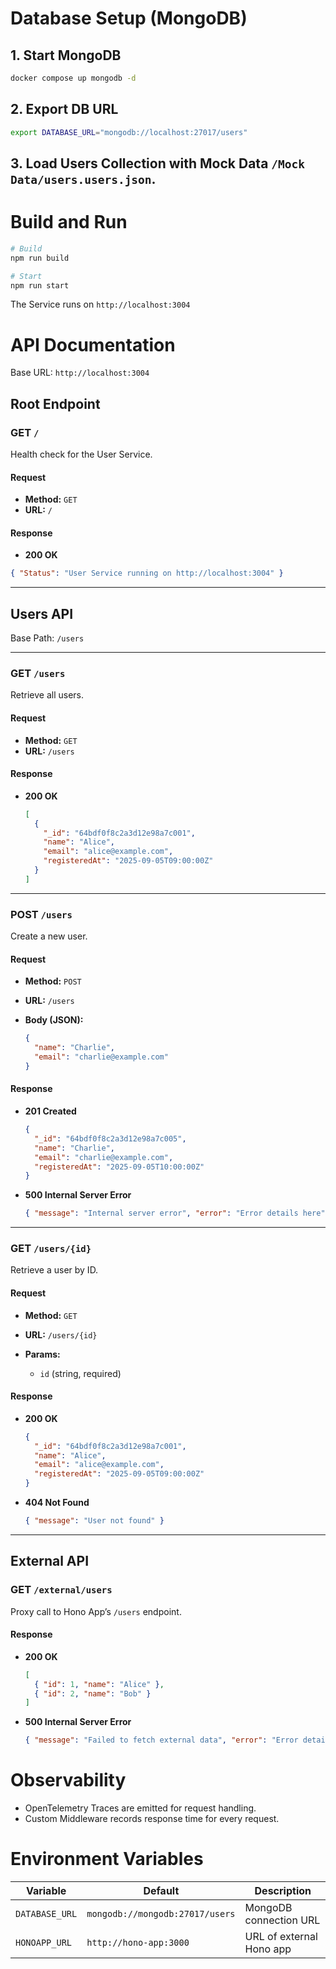 # Database Setup (MongoDB)

## 1. Start MongoDB

```bash
docker compose up mongodb -d
```

## 2. Export DB URL

```bash
export DATABASE_URL="mongodb://localhost:27017/users"
```

## 3. Load Users Collection with Mock Data `/Mock Data/users.users.json`.

# Build and Run

```bash
# Build
npm run build

# Start
npm run start
```

The Service runs on `http://localhost:3004`

# API Documentation

Base URL: `http://localhost:3004`

## Root Endpoint

### GET `/`

Health check for the User Service.

#### Request

* **Method:** `GET`
* **URL:** `/`

#### Response

* **200 OK**

```json
{ "Status": "User Service running on http://localhost:3004" }
```

---

## Users API

Base Path: `/users`

---

### GET `/users`

Retrieve all users.

#### Request

* **Method:** `GET`
* **URL:** `/users`

#### Response

* **200 OK**

  ```json
  [
    {
      "_id": "64bdf0f8c2a3d12e98a7c001",
      "name": "Alice",
      "email": "alice@example.com",
      "registeredAt": "2025-09-05T09:00:00Z"
    }
  ]
  ```

---

### POST `/users`

Create a new user.

#### Request

* **Method:** `POST`
* **URL:** `/users`
* **Body (JSON):**

  ```json
  {
    "name": "Charlie",
    "email": "charlie@example.com"
  }
  ```

#### Response

* **201 Created**

  ```json
  {
    "_id": "64bdf0f8c2a3d12e98a7c005",
    "name": "Charlie",
    "email": "charlie@example.com",
    "registeredAt": "2025-09-05T10:00:00Z"
  }
  ```

* **500 Internal Server Error**

  ```json
  { "message": "Internal server error", "error": "Error details here" }
  ```

---

### GET `/users/{id}`

Retrieve a user by ID.

#### Request

* **Method:** `GET`
* **URL:** `/users/{id}`
* **Params:**

  * `id` (string, required)

#### Response

* **200 OK**

  ```json
  {
    "_id": "64bdf0f8c2a3d12e98a7c001",
    "name": "Alice",
    "email": "alice@example.com",
    "registeredAt": "2025-09-05T09:00:00Z"
  }
  ```

* **404 Not Found**

  ```json
  { "message": "User not found" }
  ```

---

## External API

### GET `/external/users`

Proxy call to Hono App’s `/users` endpoint.

#### Response

* **200 OK**

  ```json
  [
    { "id": 1, "name": "Alice" },
    { "id": 2, "name": "Bob" }
  ]
  ```

* **500 Internal Server Error**

  ```json
  { "message": "Failed to fetch external data", "error": "Error details here" }
  ```

# Observability

* OpenTelemetry Traces are emitted for request handling.
* Custom Middleware records response time for every request.

# Environment Variables

| Variable       | Default                         | Description              |
| -------------- | ------------------------------- | ------------------------ |
| `DATABASE_URL` | `mongodb://mongodb:27017/users` | MongoDB connection URL   |
| `HONOAPP_URL`  | `http://hono-app:3000`          | URL of external Hono app |
